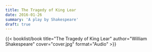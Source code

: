 ```yaml
---
title: The Tragedy of King Lear
date: 2016-01-26
summary: 'A play by Shakespeare'
draft: true
---
```


{{< booklist/book
title="The Tragedy of King Lear"
author="William Shakespeare"
cover="cover.jpg"
format="Audio" >}}
